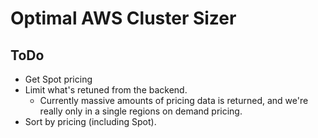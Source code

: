# Optimal AWS Cluster Sizer


## ToDo

* Get Spot pricing
* Limit what's retuned from the backend.
    * Currently massive amounts of pricing data is returned, and we're really only in a single regions on demand pricing.
* Sort by pricing (including Spot).

